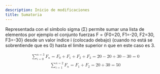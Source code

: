 ```yaml
---
description: Inicio de modificaciones
title: Sumatoria
---
```


Representada con el símbolo sigma (Σ) permite sumar una lista de elementos por ejemplo el conjunto fuerzas F = {F0=20, F1=-20, F2=30, F3=-30} desde un valor indice i (colocado debajo) (cuando no está se sobrentiende que es 0) hasta el limite superior n que en este caso es 3.

<?xml version="1.0" encoding="UTF-8"?>

<math xmlns="http://www.w3.org/1998/Math/MathML" display="block">
 <semantics>
  <mtable>
   <mtr>
    <mtd>
     <mrow>
      <mrow>
       <munderover>
        <mo stretchy="false">∑</mo>
        <mrow>
         <mi>i</mi>
         <mo stretchy="false">=</mo>
         <mn>0</mn>
        </mrow>
        <mrow>
         <mi>n</mi>
         <mo stretchy="false">=</mo>
         <mn>3</mn>
        </mrow>
       </munderover>
       <msub>
        <mi>F</mi>
        <mi>n</mi>
       </msub>
      </mrow>
      <mo stretchy="false">=</mo>
      <mrow>
       <msub>
        <mi>F</mi>
        <mn>0</mn>
       </msub>
       <mo stretchy="false">+</mo>
       <msub>
        <mi>F</mi>
        <mn>1</mn>
       </msub>
       <mo stretchy="false">+</mo>
       <msub>
        <mi>F</mi>
        <mn>2</mn>
       </msub>
       <mo stretchy="false">+</mo>
       <msub>
        <mi>F</mi>
        <mn>3</mn>
       </msub>
      </mrow>
      <mo stretchy="false">=</mo>
      <mrow>
       <mn>20</mn>
       <mo stretchy="false">−</mo>
       <mn>20</mn>
       <mo stretchy="false">+</mo>
       <mn>30</mn>
       <mo stretchy="false">−</mo>
       <mn>30</mn>
      </mrow>
      <mo stretchy="false">=</mo>
      <mn>0</mn>
     </mrow>
    </mtd>
   </mtr>
   <mtr>
    <mtd>
     <mrow>
      <mrow>
       <munderover>
        <mo stretchy="false">∑</mo>
        <mrow>
         <mi>i</mi>
         <mo stretchy="false">=</mo>
         <mn>1</mn>
        </mrow>
        <mrow>
         <mi>n</mi>
         <mo stretchy="false">=</mo>
         <mn>2</mn>
        </mrow>
       </munderover>
       <msub>
        <mi>F</mi>
        <mi>n</mi>
       </msub>
      </mrow>
      <mo stretchy="false">=</mo>
      <mrow>
       <msub>
        <mi>F</mi>
        <mn>1</mn>
       </msub>
       <mo stretchy="false">+</mo>
       <msub>
        <mi>F</mi>
        <mn>2</mn>
       </msub>
      </mrow>
      <mo stretchy="false">=</mo>
      <mrow>
       <mn>20</mn>
       <mo stretchy="false">+</mo>
       <mn>30</mn>
      </mrow>
      <mo stretchy="false">=</mo>
      <mn>50</mn>
     </mrow>
    </mtd>
   </mtr>
  </mtable>
  <annotation encoding="StarMath 5.0">sum from{i=0} to{n=3}   F_{n} = F_{0}+ F_{1}  + F_{2}  + F_{3} =20-20+30-30=0 newline
sum from{i=1} to{n=2}   F_{n} = F_{1}  + F_{2}   =20+30=50</annotation>
 </semantics>
</math>
